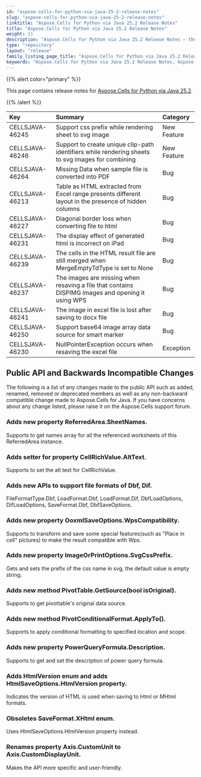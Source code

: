 ```yaml
---
id: "aspose-cells-for-python-via-java-25-2-release-notes"
slug: "aspose-cells-for-python-via-java-25-2-release-notes"
linktitle: "Aspose.Cells for Python via Java 25.2 Release Notes"
title: "Aspose.Cells for Python via Java 25.2 Release Notes"
weight: 11
description: "Aspose.Cells for Python via Java 25.2 Release Notes – the latest enhancements, new features, and fixes."
type: "repository"
layout: "release"
family_listing_page_title: "Aspose.Cells for Python via Java 25.2 Release Notes"
keywords: "Aspose.Cells for Python via Java 25.2 Release Notes, Aspose.Cells for Python via Java 25.2 updates and fixes"
---
```


{{% alert color="primary" %}}

This page contains release notes for [Aspose.Cells for Python via Java 25.2](https://releases.aspose.com/cells/python-java/new-releases/aspose.cells-for-python-via-java-25.2/).

{{% /alert %}}

|**Key**|**Summary**|**Category**|
| :- | :- | :- |
|CELLSJAVA-46245|Support css prefix while rendering sheet to svg image|New Feature
|CELLSJAVA-46246|Support to create unique clip-path identifiers while rendering sheets to svg images for combining|New Feature
|CELLSJAVA-46264|Missing Data when sample file is converted into PDF|Bug
|CELLSJAVA-46213|Table as HTML extracted from Excel range presents different layout in the presence of hidden columns|Bug
|CELLSJAVA-46227|Diagonal border loss when converting file to html|Bug
|CELLSJAVA-46231|The display effect of generated html is incorrect on iPad|Bug
|CELLSJAVA-46239|The cells in the HTML result file are still merged when MergeEmptyTdType is set to None|Bug
|CELLSJAVA-46237|The images are missing when resaving a file that contains DISPIMG images and opening it using WPS|Bug
|CELLSJAVA-46241|The image in excel file is lost after saving to docx file|Bug
|CELLSJAVA-46250|Support base64 image array data source for smart marker|Bug
|CELLSJAVA-46230|NullPointerException occurs when resaving the excel file|Exception

## **Public API and Backwards Incompatible Changes**

The following is a list of any changes made to the public API such as added, renamed, removed or deprecated members as well as any non-backward compatible change made to Aspose.Cells for Java. If you have concerns about any change listed, please raise it on the Aspose.Cells support forum.

### **Adds new property ReferredArea.SheetNames.**

Supports to get names array for all the referenced worksheets of this ReferredArea instance.

### **Adds setter for property CellRichValue.AltText.**

Supports to set the alt text for CellRichValue.

### **Adds new APIs to support file formats of Dbf, Dif.**

FileFormatType.Dbf, LoadFormat.Dbf, LoadFormat.Dif, DbfLoadOptions, DifLoadOptions, SaveFormat.Dbf, DbfSaveOptions.

### **Adds new property OoxmlSaveOptions.WpsCompatibility.**

Supports to transform and save some special features(such as "Place in cell" pictures) to make the result compatible with Wps.

### **Adds new property ImageOrPrintOptions.SvgCssPrefix.**

Gets and sets the prefix of the css name in svg, the default value is empty string.

### **Adds new method PivotTable.GetSource(bool isOriginal).**

Supports to get pivottable's original data source.

### **Adds new method PivotConditionalFormat.ApplyTo().**

Supports to apply conditional formatting to specified location and scope.

### **Adds new property PowerQueryFormula.Description.**

Supports to get and set the description of power query formula.

### **Adds HtmlVersion enum and adds HtmlSaveOptions.HtmlVersion property.**

Indicates the version of HTML is used when saving to Html or MHtml formats.

### **Obsoletes SaveFormat.XHtml enum.**

Uses HtmlSaveOptions.HtmlVersion property instead.

### **Renames property Axis.CustomUnit to Axis.CustomDisplayUnit.**

Makes the API more specific and user-friendly.
